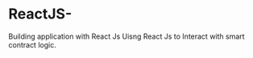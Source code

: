 # ReactJS-
Building application with React Js 
Uisng React Js to Interact with smart contract logic. 
